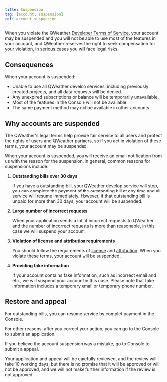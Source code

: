 ```yaml
---
title: Suspension
tag: [account, suspension]
ref: account-suspension
---
```


When you violate the QWeather [Developer Terms of Service](http://localhost:4000/docs/terms/), your account may be suspended and you will not be able to use most of the features in your account, and QWeather reserves the right to seek compensation for your violation, in serious cases you will face legal risks.

## Consequences

When your account is suspended:

- Unable to use all QWeather develop services, including previously created projects, and all data requests will be denied.
- Any unexpired subscriptions or balance will be temporarily unavailable.
- Most of the features in the Console will not be available.
- The same payment method may not be available in other accounts.

## Why accounts are suspended

The QWeather's legal terms help provide fair service to all users and protect the rights of users and QWeather partners, so if you act in violation of these terms, your account may be suspended.

When your account is suspended, you will receive an email notification from us with the reason for the suspension. In general, common reasons for suspensions include:

1. **Outstanding bills over 30 days**
   
   If you have a outstanding bill, your QWeather develop service will stop, you can complete the payment of the outstanding bill at any time and all service will resume immediately. However, if that outstanding bill is unpaid for more than 30 days, your account will be suspended.

2. **Large number of incorrect requests**
   
   When your application sends a lot of incorrect requests to QWeather and the number of incorrect requests is more than reasonable, in this case we will suspend your account.
   
3. **Violation of license and attribution requirements**
   
   You should follow the requirements of [license](/en/docs/terms/license/) and [attribution](/en/docs/terms/attribution/). When you violate these terms, your account will be suspended.

4. **Providing fake information**
   
   If your account contains fake information, such as incorrect email and etc., we will suspend your account in this case. Please note that fake information includes a temporary email or temporary phone number.


## Restore and appeal

For outstanding bills, you can resume service by complet payment in the Console.

For other reasons, after you correct your action, you can go to the Console to submit an application.

If you believe the account suspension was a mistake, go to Console to submit a appeal.

Your application and appeal will be carefully reviewed, and the review will take 10 working days, but there is no promise that it will be approved or will not be approved, and we will not make further information if the review is not approved.






